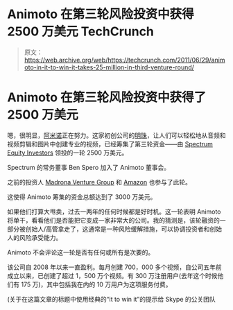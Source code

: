 # Animoto 在第三轮风险投资中获得 2500 万美元 TechCrunch

> 原文：<https://web.archive.org/web/https://techcrunch.com/2011/06/29/animoto-in-it-to-win-it-takes-25-million-in-third-venture-round/>

# Animoto 在第三轮风险投资中获得了 2500 万美元

嗯，很明显，[阿米诺](https://web.archive.org/web/20221225214222/http://animoto.com/)正在努力。这家初创公司的[明珠](https://web.archive.org/web/20221225214222/http://www.crunchbase.com/company/animoto/posts)，让人们可以轻松地从音频和视频剪辑和图片中创建专业的视频，已经筹集了第三轮资金——由 [Spectrum Equity Investors](https://web.archive.org/web/20221225214222/http://www.crunchbase.com/financial-organization/spectrum-equity-investors) 领投的一轮 2500 万美元。

Spectrum 的常务董事 Ben Spero 加入了 Animoto 董事会。

之前的投资人 [Madrona Venture Group](https://web.archive.org/web/20221225214222/http://www.crunchbase.com/financial-organization/madrona-venture-group) 和 [Amazon](https://web.archive.org/web/20221225214222/http://www.crunchbase.com/company/amazon) 也参与了此轮。

这使得 Animoto 筹集的资金总额达到了 3000 万美元。

如果他们打算大甩卖，过去一两年的任何时候都是好时机。这一轮表明 Animoto 将单干，看看他们是否能把它变成一家非常大的公司。我的猜测是，该轮融资的一部分被创始人/高管拿走了，这通常是一种风险缓解措施，可以协调投资者和创始人的风险承受能力。

Animoto 不会评论这一轮是否有任何或所有是次要的。

该公司自 2008 年以来一直盈利。每月创建 700，000 多个视频，自公司五年前成立以来，已创建了超过 1，500 万个视频。有 300 万注册用户(去年这个时候他们有 175 万)，其中包括我在内的 10 万用户为这项服务付费。

(关于在这篇文章的标题中使用经典的“it to win it”的提示给 Skype 的公关团队